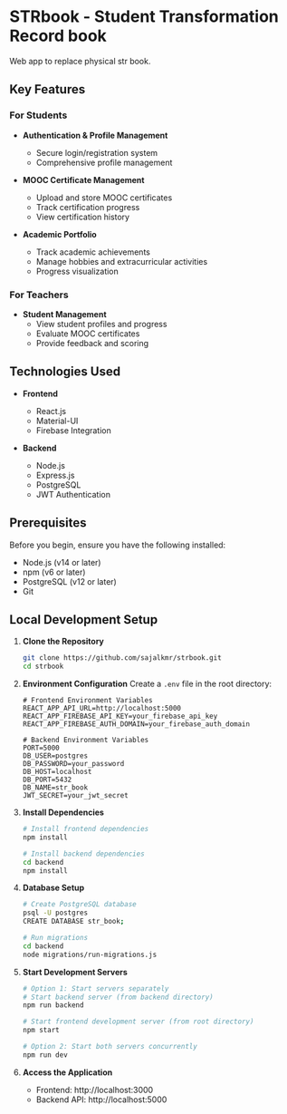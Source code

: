 # STRbook - Student Transformation Record book

Web app to replace physical str book.

## Key Features

### For Students
- **Authentication & Profile Management**
  - Secure login/registration system
  - Comprehensive profile management
  
- **MOOC Certificate Management**
  - Upload and store MOOC certificates
  - Track certification progress
  - View certification history

- **Academic Portfolio**
  - Track academic achievements
  - Manage hobbies and extracurricular activities
  - Progress visualization

### For Teachers
- **Student Management**
  - View student profiles and progress
  - Evaluate MOOC certificates
  - Provide feedback and scoring


## Technologies Used

- **Frontend**
  - React.js
  - Material-UI
  - Firebase Integration
  
- **Backend**
  - Node.js
  - Express.js
  - PostgreSQL
  - JWT Authentication

## Prerequisites

Before you begin, ensure you have the following installed:
- Node.js (v14 or later)
- npm (v6 or later)
- PostgreSQL (v12 or later)
- Git

## Local Development Setup

1. **Clone the Repository**
   ```bash
   git clone https://github.com/sajalkmr/strbook.git
   cd strbook
   ```

2. **Environment Configuration**
   Create a `.env` file in the root directory:
   ```env
   # Frontend Environment Variables
   REACT_APP_API_URL=http://localhost:5000
   REACT_APP_FIREBASE_API_KEY=your_firebase_api_key
   REACT_APP_FIREBASE_AUTH_DOMAIN=your_firebase_auth_domain
   
   # Backend Environment Variables
   PORT=5000
   DB_USER=postgres
   DB_PASSWORD=your_password
   DB_HOST=localhost
   DB_PORT=5432
   DB_NAME=str_book
   JWT_SECRET=your_jwt_secret
   ```

3. **Install Dependencies**
   ```bash
   # Install frontend dependencies
   npm install

   # Install backend dependencies
   cd backend
   npm install
   ```

4. **Database Setup**
   ```bash
   # Create PostgreSQL database
   psql -U postgres
   CREATE DATABASE str_book;
   
   # Run migrations
   cd backend
   node migrations/run-migrations.js
   ```

5. **Start Development Servers**
   ```bash
   # Option 1: Start servers separately
   # Start backend server (from backend directory)
   npm run backend
   
   # Start frontend development server (from root directory)
   npm start
   
   # Option 2: Start both servers concurrently
   npm run dev
   ```

6. **Access the Application**
   - Frontend: http://localhost:3000
   - Backend API: http://localhost:5000
